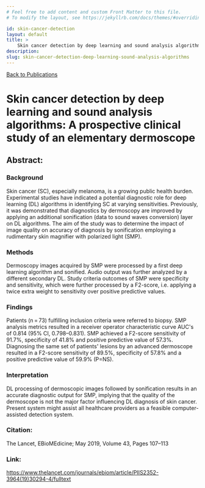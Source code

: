 ```yaml
---
# Feel free to add content and custom Front Matter to this file.
# To modify the layout, see https://jekyllrb.com/docs/themes/#overriding-theme-defaults

id: skin-cancer-detection
layout: default
title: >
    Skin cancer detection by deep learning and sound analysis algorithms: A prospective clinical study of an elementary dermoscope
description: 
slug: skin-cancer-detection-deep-learning-sound-analysis-algorithms
---
```

<div class="page-publication">
<div class="page-header">
    <div class="page-header__content container">
        <a href="/publications" class="h5 page-label">Back to Publications</a>
        <h1 class="h2 page-title">Skin cancer detection by deep learning and sound analysis algorithms: A prospective clinical study of an elementary dermoscope</h1>
    </div>
</div>
<article class="page-content container"> 
    <div class="page-section">    
        <h2>Abstract:</h2>
        <h3 class="h4">Background</h3>
        <p>Skin cancer (SC), especially melanoma, is a growing public health burden. Experimental studies have indicated a potential diagnostic role for deep learning (DL) algorithms in identifying SC at varying sensitivities. Previously, it was demonstrated that diagnostics by dermoscopy are improved by applying an additional sonification (data to sound waves conversion) layer on DL algorithms. The aim of the study was to determine the impact of image quality on accuracy of diagnosis by sonification employing a rudimentary skin magnifier with polarized light (SMP).</p>
        <h3 class="h4">Methods</h3>
        <p>Dermoscopy images acquired by SMP were processed by a first deep learning algorithm and sonified. Audio output was further analyzed by a different secondary DL. Study criteria outcomes of SMP were specificity and sensitivity, which were further processed by a F2-score, i.e. applying a twice extra weight to sensitivity over positive predictive values.</p>
        <h3 class="h4">Findings</h3>
        <p>Patients (n = 73) fulfilling inclusion criteria were referred to biopsy. SMP analysis metrics resulted in a receiver operator characteristic curve AUC's of 0.814 (95% CI, 0.798–0.831). SMP achieved a F2-score sensitivity of 91.7%, specificity of 41.8% and positive predictive value of 57.3%. Diagnosing the same set of patients' lesions by an advanced dermoscope resulted in a F2-score sensitivity of 89.5%, specificity of 57.8% and a positive predictive value of 59.9% (P=NS).</p>
        <h3 class="h4">Interpretation</h3>
        <p>DL processing of dermoscopic images followed by sonification results in an accurate diagnostic output for SMP, implying that the quality of the dermoscope is not the major factor influencing DL diagnosis of skin cancer. Present system might assist all healthcare providers as a feasible computer-assisted detection system.</p>
        <h3 class="h4">Citation:</h3>
        <p>The Lancet, EBioMEdicine; May 2019, Volume 43, Pages 107–113</p>
        <h3 class="h4">Link:</h3>
        <a href="https://www.thelancet.com/journals/ebiom/article/PIIS2352-3964(19)30294-4/fulltext">https://www.thelancet.com/journals/ebiom/article/PIIS2352-3964(19)30294-4/fulltext</a>
    </div>
</article>
</div>

